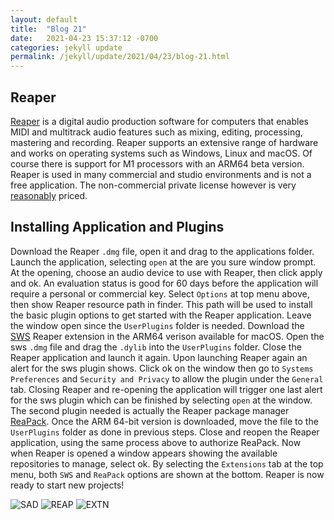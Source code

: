 ```yaml
---
layout: default
title:  "Blog 21"
date:   2021-04-23 15:37:12 -0700
categories: jekyll update
permalink: /jekyll/update/2021/04/23/blog-21.html
---
```


## Reaper

[Reaper](https://www.reaper.fm/download.php) is a digital audio production software for computers that enables MIDI and multitrack audio features such as mixing, editing, processing, mastering and recording. Reaper supports an extensive range of hardware and works on operating systems such as Windows, Linux and macOS. Of course there is support for M1 processors with an ARM64 beta version. Reaper is used in many commercial and studio environments and is not a free application. The non-commercial private license however is very [reasonably](https://www.reaper.fm/purchase.php) priced.

## Installing Application and Plugins

Download the Reaper `.dmg` file, open it and drag to the applications folder. Launch the application, selecting `open` at the are you sure window prompt. At the opening, choose an audio device to use with Reaper, then click apply and ok. An evaluation status is good for 60 days before the application will require a personal or commercial key. Select `Options` at top menu above, then show Reaper resource path in finder. This path will be used to install the basic plugin options to get started with the Reaper application. Leave the window open since the `UserPlugins` folder is needed. Download the [SWS](https://sws-extension.org/) Reaper extension in the ARM64 verison available for macOS. Open the sws `.dmg` file and drag the `.dylib` into the `UserPlugins` folder. Close the Reaper application and launch it again. Upon launching Reaper again an alert for the sws plugin shows. Click ok on the window then go to `Systems Preferences` and `Security and Privacy` to allow the plugin under the `General` tab. Closing Reaper and re-opening the application will trigger one last alert for the sws plugin which can be finished by selecting `open` at the window. The second plugin needed is actually the Reaper package manager [ReaPack](https://reapack.com/). Once the ARM 64-bit version is downloaded, move the file to the `UserPlugins` folder as done in previous steps. Close and reopen the Reaper application, using the same process above to authorize ReaPack. Now when Reaper is opened a window appears showing the available repositories to manage, select ok. By selecting the `Extensions` tab at the top menu, both `SWS` and `ReaPack` options are shown at the bottom. Reaper is now ready to start new projects!

![SAD](https://user-images.githubusercontent.com/70084203/115946794-6441d980-a478-11eb-8ac3-86bc414a9401.png)
![REAP](https://user-images.githubusercontent.com/70084203/115946820-96533b80-a478-11eb-8466-515ed19d6953.png)
![EXTN](https://user-images.githubusercontent.com/70084203/115946841-b08d1980-a478-11eb-9852-24c7ff699322.png)


